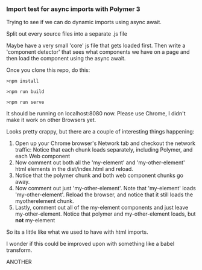 ### Import test for async imports with Polymer 3

Trying to see if we can do dynamic imports using async await.

Split out every source files into a separate .js file

Maybe have a very small 'core' js file that gets loaded first.
Then write a 'component detector' that sees what components we have on a page and then load the component using the async await.

Once you clone this repo, do this:

`>npm install`

`>npm run build`

`>npm run serve`

It should be running on localhost:8080 now. Please use Chrome, I didn't make it work on other Browsers yet.

Looks pretty crappy, but there are a couple of interesting things happening:

1. Open up your Chrome browser's Network tab and checkout the network traffic: Notice that each chunk loads separately, including Polymer, and each Web component
2. Now comment out both all the 'my-element' and 'my-other-element' html elements in the dist/index.html and reload.
3. Notice that the polymer chunk and both web component chunks go away. 
4. Now comment out just 'my-other-element'. Note that 'my-element' loads 'my-other-element'. Reload the browser, and notice that it still loads the myotherelement chunk.
5. Lastly, comment out all of the my-element components and just leave my-other-element. Notice that polymer and my-other-element loads, but <b>not</b> my-element

So its a little like what we used to have with html imports.

I wonder if this could be improved upon with something like a babel transform.

ANOTHER
